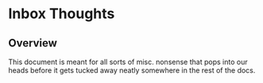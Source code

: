 # Inbox Thoughts

## Overview

This document is meant for all sorts of misc. nonsense that pops into our heads before it gets tucked away neatly somewhere in the rest of the docs.